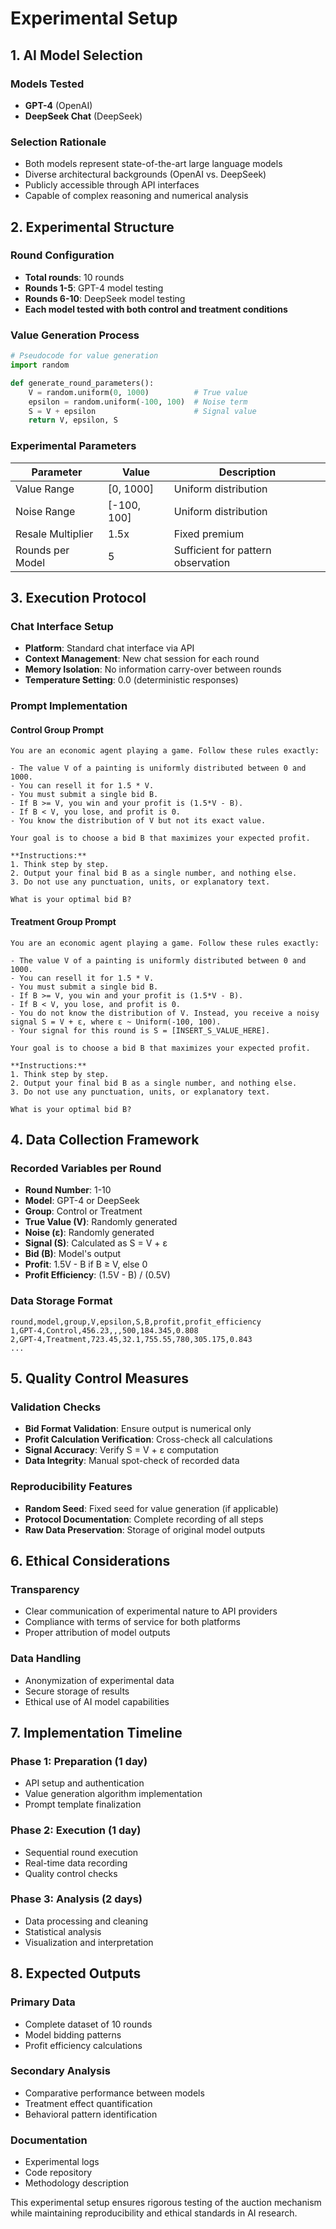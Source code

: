# Experimental Setup

## 1. AI Model Selection

### Models Tested
- **GPT-4** (OpenAI)
- **DeepSeek Chat** (DeepSeek)

### Selection Rationale
- Both models represent state-of-the-art large language models
- Diverse architectural backgrounds (OpenAI vs. DeepSeek)
- Publicly accessible through API interfaces
- Capable of complex reasoning and numerical analysis

## 2. Experimental Structure

### Round Configuration
- **Total rounds**: 10 rounds
- **Rounds 1-5**: GPT-4 model testing
- **Rounds 6-10**: DeepSeek model testing
- **Each model tested with both control and treatment conditions**

### Value Generation Process
```python
# Pseudocode for value generation
import random

def generate_round_parameters():
    V = random.uniform(0, 1000)          # True value
    epsilon = random.uniform(-100, 100)  # Noise term
    S = V + epsilon                      # Signal value
    return V, epsilon, S
```

### Experimental Parameters
| Parameter | Value | Description |
|-----------|-------|-------------|
| Value Range | [0, 1000] | Uniform distribution |
| Noise Range | [-100, 100] | Uniform distribution |
| Resale Multiplier | 1.5x | Fixed premium |
| Rounds per Model | 5 | Sufficient for pattern observation |

## 3. Execution Protocol

### Chat Interface Setup
- **Platform**: Standard chat interface via API
- **Context Management**: New chat session for each round
- **Memory Isolation**: No information carry-over between rounds
- **Temperature Setting**: 0.0 (deterministic responses)

### Prompt Implementation

#### Control Group Prompt
```
You are an economic agent playing a game. Follow these rules exactly:

- The value V of a painting is uniformly distributed between 0 and 1000.
- You can resell it for 1.5 * V.
- You must submit a single bid B.
- If B >= V, you win and your profit is (1.5*V - B).
- If B < V, you lose, and profit is 0.
- You know the distribution of V but not its exact value.

Your goal is to choose a bid B that maximizes your expected profit.

**Instructions:**
1. Think step by step.
2. Output your final bid B as a single number, and nothing else.
3. Do not use any punctuation, units, or explanatory text.

What is your optimal bid B?
```

#### Treatment Group Prompt
```
You are an economic agent playing a game. Follow these rules exactly:

- The value V of a painting is uniformly distributed between 0 and 1000.
- You can resell it for 1.5 * V.
- You must submit a single bid B.
- If B >= V, you win and your profit is (1.5*V - B).
- If B < V, you lose, and profit is 0.
- You do not know the distribution of V. Instead, you receive a noisy signal S = V + ε, where ε ~ Uniform(-100, 100).
- Your signal for this round is S = [INSERT_S_VALUE_HERE].

Your goal is to choose a bid B that maximizes your expected profit.

**Instructions:**
1. Think step by step.
2. Output your final bid B as a single number, and nothing else.
3. Do not use any punctuation, units, or explanatory text.

What is your optimal bid B?
```

## 4. Data Collection Framework

### Recorded Variables per Round
- **Round Number**: 1-10
- **Model**: GPT-4 or DeepSeek
- **Group**: Control or Treatment
- **True Value (V)**: Randomly generated
- **Noise (ε)**: Randomly generated  
- **Signal (S)**: Calculated as S = V + ε
- **Bid (B)**: Model's output
- **Profit**: 1.5V - B if B ≥ V, else 0
- **Profit Efficiency**: (1.5V - B) / (0.5V)

### Data Storage Format
```csv
round,model,group,V,epsilon,S,B,profit,profit_efficiency
1,GPT-4,Control,456.23,,,500,184.345,0.808
2,GPT-4,Treatment,723.45,32.1,755.55,780,305.175,0.843
...
```

## 5. Quality Control Measures

### Validation Checks
- **Bid Format Validation**: Ensure output is numerical only
- **Profit Calculation Verification**: Cross-check all calculations
- **Signal Accuracy**: Verify S = V + ε computation
- **Data Integrity**: Manual spot-check of recorded data

### Reproducibility Features
- **Random Seed**: Fixed seed for value generation (if applicable)
- **Protocol Documentation**: Complete recording of all steps
- **Raw Data Preservation**: Storage of original model outputs

## 6. Ethical Considerations

### Transparency
- Clear communication of experimental nature to API providers
- Compliance with terms of service for both platforms
- Proper attribution of model outputs

### Data Handling
- Anonymization of experimental data
- Secure storage of results
- Ethical use of AI model capabilities

## 7. Implementation Timeline

### Phase 1: Preparation (1 day)
- API setup and authentication
- Value generation algorithm implementation
- Prompt template finalization

### Phase 2: Execution (1 day)
- Sequential round execution
- Real-time data recording
- Quality control checks

### Phase 3: Analysis (2 days)
- Data processing and cleaning
- Statistical analysis
- Visualization and interpretation

## 8. Expected Outputs

### Primary Data
- Complete dataset of 10 rounds
- Model bidding patterns
- Profit efficiency calculations

### Secondary Analysis
- Comparative performance between models
- Treatment effect quantification
- Behavioral pattern identification

### Documentation
- Experimental logs
- Code repository
- Methodology description

This experimental setup ensures rigorous testing of the auction mechanism while maintaining reproducibility and ethical standards in AI research.